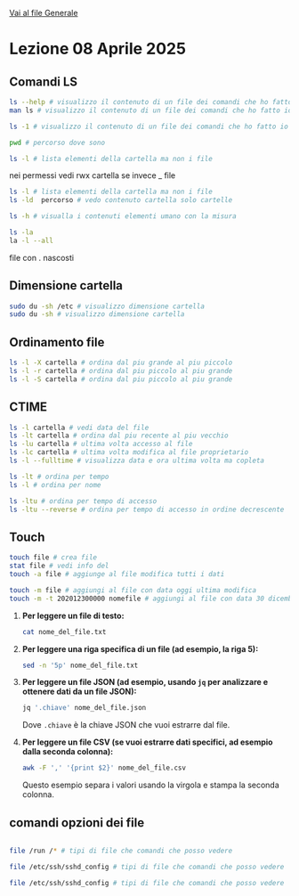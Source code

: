 [Vai al file Generale](../../README.md)

# Lezione 08 Aprile 2025

## Comandi LS

```bash
ls --help # visualizzo il contenuto di un file dei comandi che ho fatto io
man ls # visualizzo il contenuto di un file dei comandi che ho fatto io

ls -1 # visualizzo il contenuto di un file dei comandi che ho fatto io in 1 colonna

pwd # percorso dove sono

ls -l # lista elementi della cartella ma non i file
```

nei permessi vedi rwx cartella se invece \_ file

```bash
ls -l # lista elementi della cartella ma non i file
ls -ld  percorso # vedo contenuto cartella solo cartelle

ls -h # visualla i contenuti elementi umano con la misura

ls -la
la -l --all
```

file con . nascosti

## Dimensione cartella

```bash
sudo du -sh /etc # visualizzo dimensione cartella
sudo du -sh # visualizzo dimensione cartella
```

## Ordinamento file

```bash
ls -l -X cartella # ordina dal piu grande al piu piccolo
ls -l -r cartella # ordina dal piu piccolo al piu grande
ls -l -S cartella # ordina dal piu piccolo al piu grande
```

## CTIME

```bash
ls -l cartella # vedi data del file
ls -lt cartella # ordina dal piu recente al piu vecchio
ls -lu cartella # ultima volta accesso al file
ls -lc cartella # ultima volta modifica al file proprietario
ls -l --fulltime # visualizza data e ora ultima volta ma copleta

ls -lt # ordina per tempo
ls -l # ordina per nome 

ls -ltu # ordina per tempo di accesso 
ls -ltu --reverse # ordina per tempo di accesso in ordine decrescente
```

## Touch

```bash
touch file # crea file
stat file # vedi info del
touch -a file # aggiunge al file modifica tutti i dati

touch -m file # aggiungi al file con data oggi ultima modifica
touch -m -t 202012300000 nomefile # aggiungi al file con data 30 dicembre 2020
```

1. **Per leggere un file di testo:**

   ```bash
   cat nome_del_file.txt
   ```

2. **Per leggere una riga specifica di un file (ad esempio, la riga 5):**

   ```bash
   sed -n '5p' nome_del_file.txt
   ```

3. **Per leggere un file JSON (ad esempio, usando `jq` per analizzare e ottenere dati da un file JSON):**

   ```bash
   jq '.chiave' nome_del_file.json
   ```

   Dove `.chiave` è la chiave JSON che vuoi estrarre dal file.

4. **Per leggere un file CSV (se vuoi estrarre dati specifici, ad esempio dalla seconda colonna):**

   ```bash
   awk -F ',' '{print $2}' nome_del_file.csv
   ```

   Questo esempio separa i valori usando la virgola e stampa la seconda colonna.


## comandi opzioni dei file 

```bash

file /run /* # tipi di file che comandi che posso vedere

file /etc/ssh/sshd_config # tipi di file che comandi che posso vedere

file /etc/ssh/sshd_config # tipi di file che comandi che posso vedere
```